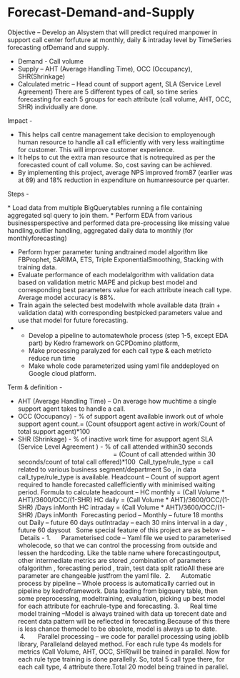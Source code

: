 # Forecast-Demand-and-Supply

Objective –
Develop an AIsystem that will predict required manpower in support call center forfuture at monthly, daily & intraday level by TimeSeries forecasting ofDemand and supply. 

* Demand - Call volume
* Supply – AHT (Average Handling Time), OCC (Occupancy), SHR(Shrinkage)
* Calculated metric – Head count of support agent, SLA (Service Level Agreement)
There are 5 different types of call, so time series forecasting for each 5 groups for each attribute (call volume, AHT, OCC, SHR) individually are done.  

Impact -
* This helps call centre management take decision to employenough human resource to handle all call efficiently with very less waitingtime for customer. This will improve customer experience.
* It helps to cut the extra man resource that is notrequired as per the forecasted count of call volume. So, cost saving can be achieved. 
* By implementing this project, average NPS improved from87 (earlier was at 69) and 18% reduction in expenditure on humanresource per quarter.

Steps -

* Load data from multiple BigQuerytables running a file containing aggregated sql query to join them. 
* Perform EDA from various businessperspective and performed data pre-processing like missing value handling,outlier handling, aggregated daily data to monthly (for monthlyforecasting)
* Perform hyper parameter tuning andtrained model algorithm like FBProphet, SARIMA, ETS, Triple ExponentialSmoothing, Stacking with training data.
* Evaluate performance of each modelalgorithm with validation data based on validation metric MAPE and pickup best model and corresponding best parameters value for each attribute ineach call type. Average model accuracy is 88%. 
* Train again the selected best modelwith whole available data (train + validation data) with corresponding bestpicked parameters value and use that model for future forecasting. 
*
  * Develop a pipeline to automatewhole process (step 1-5, except EDA part) by Kedro framework on GCPDomino platform,
  * Make processing paralyzed for each call type & each metricto reduce run time
  * Make whole code parameterized using yaml file anddeployed on Google cloud platform.

 
Term & definition - 
* AHT (Average Handling Time) – On average how muchtime a single support agent takes to handle a call. 
* OCC (Occupancy) - % of support agent available inwork out of whole support agent count.= (Count ofsupport agent active in work/Count of total support agent)*100
* SHR (Shrinkage) - % of inactive work time for asupport agent SLA (Service Level Agreement ) - % of call attended within30 seconds                                                       = (Count of call attended within 30 seconds/count of total call offered)*100  Call_type/rule_type = call related to various business segment/department So , in data call_type/rule_type is available. Headcount – Count of support agent required to handle forecasted callefficiently with minimised waiting period. Formula to calculate headcount – HC monthly = (Call Volume * AHT)/3600/OCC/(1-SHR) HC daily = (Call Volume * AHT)/3600/OCC/(1-SHR) /Days inMonth HC intraday = (Call Volume * AHT)/3600/OCC/(1-SHR) /Days inMonth  Forecasting period – Monthly – future 18 months out Daily – future 60 days outIntraday – each 30 mins interval in a day , future 60 daysout   Some special feature of this project are as below –  Details - 1.      Parameterised code – Yaml file we used to parameterised wholecode, so that we can control the processing from outside and lessen the hardcoding. Like the table name where forecastingoutput, other intermediate metrics are stored ,combination of parameters ofalgorithm , forecasting period , train, test data split ratioAll these are parameter are changeable justfrom the yaml file.  2.      Automatic process by pipeline – Whole process is automatically carried out in pipeline by kedroframework. Data loading from bigquery table, then some preprocessing, modeltraining, evaluation, picking up best model for each attribute for eachrule-type and forecasting. 3.      Real time model training –Model is always trained with data up torecent date and recent data pattern will be reflected in forecasting.Because of this there is less chance themodel to be obsolete, model is always up to date.  4.       Parallel processing – we code for parallel processing using joblib library, Paralleland delayed method. For each rule type 4s models for metrics (Call Volume, AHT, OCC, SHR)will be trained in parallel. Now for each rule type training is done parallelly. So, total 5 call type there, for each call type, 4 attribute there.Total 20 model being trained in parallel. 
